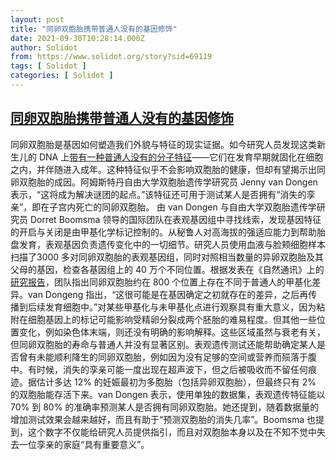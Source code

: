 ```yaml
---
layout: post
title: "同卵双胞胎携带普通人没有的基因修饰"
date: 2021-09-30T10:28:14.000Z
author: Solidot
from: https://www.solidot.org/story?sid=69119
tags: [ Solidot ]
categories: [ Solidot ]
---
```

<!--1632997694000-->
[同卵双胞胎携带普通人没有的基因修饰](https://www.solidot.org/story?sid=69119)
------

<div>
同卵双胞胎是基因如何塑造我们外貌与特征的现实证据。如今研究人员发现这类新生儿的 DNA 上<a href="https://www.science.org/content/article/identical-twins-carry-genetic-modifications-no-one-else-has" target="_blank">带有一种普通人没有的分子特征</a>——它们在发育早期就固化在细胞之内，并伴随进入成年。这种特征似乎不会影响双胞胎的健康，但却有望揭示出同卵双胞胎的成因。阿姆斯特丹自由大学双胞胎遗传学研究员 Jenny van Dongen 表示，“这将成为解决谜团的起点。”该特征还可用于测试某人是否拥有“消失的孪亲”，即在子宫内死亡的同卵双胞胎。 由 van Dongen 与自由大学双胞胎遗传学研究员 Dorret Boomsma 领导的国际团队在表观基因组中寻找线索，发现基因特征的开启与关闭是由甲基化学标记控制的。从秘鲁人对高海拔的强适应能力到帮助胎盘发育，表观基因负责遗传变化中的一切细节。研究人员使用血液与脸颊细胞样本扫描了3000 多对同卵双胞胎的表观基因组，同时对照相当数量的异卵双胞胎及其父母的基因，检查各基因组上的 40 万个不同位置。根据发表在《自然通讯》上的<a href="https://www.nature.com/articles/s41467-021-25583-7">研究报告</a>，团队指出同卵双胞胎约在 800 个位置上存在不同于普通人的甲基化差异。van Dongeng 指出，“这很可能是在基因确定之初就存在的差异，之后再传播到后续发育细胞中。”对某些甲基化与未甲基化点进行观察具有重大意义，因为粘附在细胞基因上的标记可能影响受精卵分裂成两个胚胎的难易程度。但其他一些位置变化，例如染色体末端，则还没有明确的影响解释。这些区域虽然与衰老有关，但同卵双胞胎的寿命与普通人并没有显著区别。表观遗传测试还能帮助确定某人是否曾有未能顺利降生的同卵双胞胎，例如因为没有足够的空间或营养而殒落于腹中。有时候，消失的孪亲可能一度出现在超声波下，但之后被吸收而不留任何痕迹。据估计多达 12% 的妊娠最初为多胞胎（包括异卵双胞胎），但最终只有 2% 的双胞胎能存活下来。van Dongen 表示，使用单独的数据集，表观遗传特征能以 70% 到 80% 的准确率预测某人是否拥有同卵双胞胎。她还提到，随着数据量的增加测试效果会越来越好，而且有助于“预测双胞胎的消失几率”。Boomsma 也提到，这个数字不仅能给研究人员提供指引，而且对双胞胎本身以及在不知不觉中失去一位孪亲的家庭“具有重要意义”。
</div>
